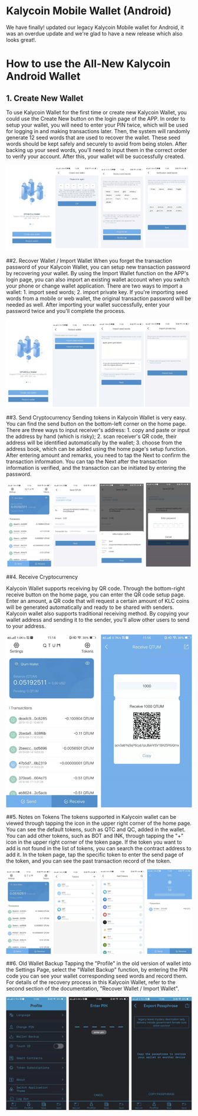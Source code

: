 # Kalycoin Mobile Wallet (Android)

We have finally! updated our legacy Kalycoin Mobile wallet for Android, it was an overdue update and we're glad to have a new release which also looks great!.



# How to use the All-New Kalycoin Android Wallet

## 1. Create New Wallet
To use Kalycoin Wallet for the first time or create new Kalycoin Wallet, you could use the Create New button on the login page of the APP. In order to setup your wallet, you will need to enter your PIN twice, which will be used for logging in and making transactions later. Then, the system will randomly generate 12 seed words that are used to recover the wallet. These seed words should be kept safely and securely to avoid from being stolen. After backing up your seed words, you'll need to input them in the correct order to verify your account. After this, your wallet will be successfully created.

![](en1.png)

##2. Recover Wallet / Import Wallet
When you forget the transaction password of your Kalycoin Wallet, you can setup new transaction password by recovering your wallet. By using the Import Wallet function on the APP's login page, you can also import an existing wallet account when you switch your phone or change wallet application. There are two ways to import a wallet: 1. import seed words; 2. import private key. If you're importing seed words from a mobile or web wallet, the original transaction password will be needed as well. After importing your wallet successfully, enter your password twice and you'll complete the process.

![](en2.png)

##3. Send Cryptocurrency
Sending tokens in Kalycoin Wallet is very easy. You can find the send button on the bottom-left corner on the home page. There are three ways to input receiver's address: 1. copy and paste or input the address by hand (which is risky); 2. scan receiver's QR code, their address will be identified automatically by the wallet; 3. choose from the address book, which can be added using the home page's setup function. After entering amount and remarks, you need to tap the Next to confirm the transaction information. You can tap the Next after the transaction information is verified, and the transaction can be initiated by entering the password.

![](en3.png)

##4. Receive Cryptocurrency

Kalycoin Wallet supports receiving by QR code. Through the bottom-right receive button on the home page, you can enter the QR code setup page. Enter an amount, a QR code that will request a certain amount of KLC coins will be generated automatically and ready to be shared with senders. Kalycoin wallet also supports traditional receiving method. By copying your wallet address and sending it to the sender, you'll allow other users to send to your address.

![](en4.png)

##5. Notes on Tokens
The tokens supported in Kalycoin wallet can be viewed through tapping the icon in the upper right corner of the home page. You can see the default tokens, such as QTC and QC, added in the wallet. You can add other tokens, such as BOT and INK, through tapping the "+" icon in the upper right corner of the token page. If the token you want to add is not found in the list of tokens, you can search the contract address to add it. In the token page, tap the specific token to enter the send page of the token, and you can see the past transaction record of the token.

![](en5.png)

##6. Old Wallet Backup
Tapping the "Profile" in the old version of wallet into the Settings Page, select the "Wallet Backup" function, by entering the PIN code you can see your wallet corresponding seed words and record them. For details of the recovery process in this Kalycoin Wallet, refer to the second section of the documentation, "Recover Wallet / Import Wallet".

![](en6.png)

